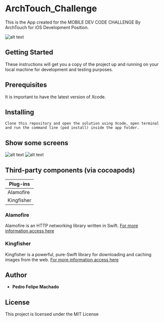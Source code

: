 # ArchTouch_Challenge

This is the App created for the MOBILE DEV CODE CHALLENGE By ArchTouch for iOS Development Position.

![alt text](https://github.com/FelipeMac01/ArchTouch_Challenge/?raw=true "iOS's capture")

## Getting Started

These instructions will get you a copy of the project up and running on your local machine for development and testing purposes. 

## Prerequisites

It is  important to have the latest version of Xcode. 

## Installing 

```
Clone this repository and open the solution using Xcode, open terminal and run the command line (pod install) inside the app folder.
```
## Show some screens

![alt text](https://github.com/FelipeMac01/ArchTouch_Challenge/Screenshots/TMDB_Home.png?raw=true "iOS's capture")
![alt text](https://github.com/FelipeMac01/ArchTouch_Challenge/Screenshots/TMDB_Movie.png?raw=true "iOS's capture")

## Third-party components (via cocoapods)

| Plug-ins|
| ------------------- |
|Alamofire|
|Kingfisher|

### Alamofire

Alamofire is an HTTP networking library written in Swift.
[For more information access here](https://github.com/Alamofire/Alamofire)

### Kingfisher

Kingfisher is a powerful, pure-Swift library for downloading and caching images from the web.
[For more information access here](https://github.com/onevcat/Kingfisher)

## Author

* **Pedro Felipe Machado**

## License

This project is licensed under the MIT License 


